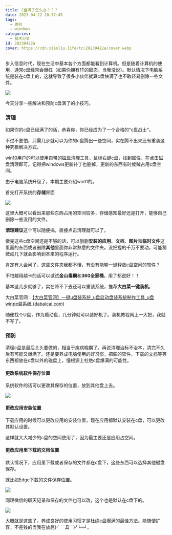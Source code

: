 ```yaml
---
title: C盘满了怎么办？？？
date: 2023-04-22 20:37:45
tags: 
  - 原创
  - windows
categories:
  - 技术分享
id: 20230422a
cover: https://cdn.xiaoliu.life/tc/20230422a/cover.webp
---
```


步入信息时代，现在生活中基本各个方面都能看到计算机。但是随着计算机的使用，通常c盘经常会爆红（如果你拥有1T的固态，当我没说）。默认情况下电脑系统是装在c盘上的，这就导致了很多小伙伴就算c盘快满了也不敢轻易删除一些文件。

![](https://cdn.xiaoliu.life/tc/20230422a/1.webp)

今天分享一些解决和预防c盘满了的小技巧。

### 清理

如果你的c盘已经满了的话，恭喜你，你已经成为了一个合格的“c盘战士“。

不过不要怕，只需几步就可以为你的c盘腾出一些空间，实在腾不出来还有重装这种究极解决方式。

win10用户的可以使用自带的磁盘清理工具，鼠标右键c盘，找到属性，在点击磁盘清理即可。记得把windows更新补丁也删掉，更新的东西有时候贼占用c盘空间。

由于电脑系统升级了，本期主要介绍win11的。

首先打开系统的**存储**界面

![](https://cdn.xiaoliu.life/tc/20230422a/2.webp)

这里大概可以看出来那些东西占用的空间较多，存储感知最好还是打开，能够自己删除一些没用的文件。

**清理建议**这个可以随便搞，直接点击清理就可以了。

做完这些c盘空间还是不够的话，可以删删**安装的应用**、**文档**、**图片**和**临时文件**这里面的东西或者删除**其他**里面你非常熟悉的文件夹。没把握的千万不要动，可能稍微动几下就会影响到本来的程序运行。

肯定有人会问了，这些文件夹我都不懂，有没有能够一键释放c盘空间的软件？

不怕越用越卡的话可以试试**金山毒霸**和**360全家桶**，用了都说好！！

基本这几步就够了，实在降不下去还可以重装系统，推荐**大白菜一键装机**。

大白菜官网：[【大白菜官网】一键u盘装系统_u盘启动盘装系统制作工具_u盘winpe装系统 (dabaicai.com)](https://www.dabaicai.com/)

随便找个U盘，作为启动盘，几分钟就可以装好机了。装机教程网上一大把，我就不写了。

### 预防

清理c盘是最后关头要做的，相当于疾病晚期了。再说清理治标不治本，清完不久后有可能又爆满了。还是要养成电脑使用的好习惯，把装的软件，下载的文档等等东西都放在c盘以外的磁盘上，懂根源上杜绝c盘爆满的可能性。

#### 更改系统软件保存位置

系统软件的话可以更改其保存的位置，放到其他盘上去。

![](https://cdn.xiaoliu.life/tc/20230422a/3.webp)

#### 更改应用安装位置

下载应用的时候可以更改应用的安装位置，现在应用都默认安装在c盘，可以更改其默认设置。

这样就大大减少的c盘的空间使用了，因为最主要还是应用占空间。

#### 更改应用里下载的文档位置

默认情况下，应用里下载或者保存的文件都在c盘下，这些东西可以选择其他磁盘保存。

就比如Edge下载的文件保存位置。

![](https://cdn.xiaoliu.life/tc/20230422a/4.webp)

同理微信的聊天记录和保存的文件也可以改，这个也是默认在c盘下的。

![](https://cdn.xiaoliu.life/tc/20230422a/5.webp)

大概就是这些了，养成良好的使用习惯才是杜绝c盘爆满的最佳方法。能随便扩容，不差钱的当我在放屁(╯￣Д￣)╯╘═╛。


